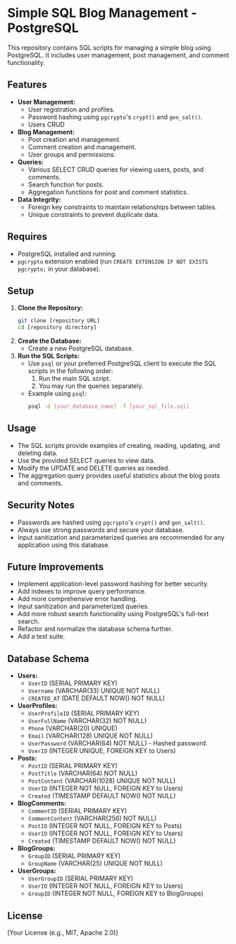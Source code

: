 # Simple SQL Blog Management - PostgreSQL

This repository contains SQL scripts for managing a simple blog using PostgreSQL. 
It includes user management, post management, and comment functionality.

## Features

* **User Management:**
    * User registration and profiles.
    * Password hashing using `pgcrypto`'s `crypt()` and `gen_salt()`.
    * Users CRUD
* **Blog Management:**
    * Post creation and management.
    * Comment creation and management.
    * User groups and permissions.
* **Queries:**
    * Various SELECT CRUD queries for viewing users, posts, and comments.
    * Search function for posts.
    * Aggregation functions for post and comment statistics.
* **Data Integrity:**
    * Foreign key constraints to maintain relationships between tables.
    * Unique constraints to prevent duplicate data.

## Requires 

* PostgreSQL installed and running.
* `pgcrypto` extension enabled (run `CREATE EXTENSION IF NOT EXISTS pgcrypto;` in your database).

## Setup

1.  **Clone the Repository:**
    ```bash
    git clone [repository URL]
    cd [repository directory]
    ```
2.  **Create the Database:**
    * Create a new PostgreSQL database.
3.  **Run the SQL Scripts:**
    * Use `psql` or your preferred PostgreSQL client to execute the SQL scripts in the following order:
        1.  Run the main SQL script.
        2.  You may run the queries separately.
    * Example using `psql`:
        ```bash
        psql -d [your_database_name] -f [your_sql_file.sql]
        ```
## Usage

* The SQL scripts provide examples of creating, reading, updating, and deleting data.
* Use the provided SELECT queries to view data.
* Modify the UPDATE and DELETE queries as needed.
* The aggregation query provides useful statistics about the blog posts and comments.

## Security Notes

* Passwords are hashed using `pgcrypto`'s `crypt()` and `gen_salt()`.
* Always use strong passwords and secure your database.
* Input sanitization and parameterized queries are recommended for any application using this database.

## Future Improvements

* Implement application-level password hashing for better security.
* Add indexes to improve query performance.
* Add more comprehensive error handling.
* Input sanitization and parameterized queries.
* Add more robust search functionality using PostgreSQL's full-text search.
* Refactor and normalize the database schema further.
* Add a test suite.

## Database Schema

* **Users:**
    * `UserID` (SERIAL PRIMARY KEY)
    * `Username` (VARCHAR(33) UNIQUE NOT NULL)
    * `CREATED_AT` (DATE DEFAULT NOW() NOT NULL)
* **UserProfiles:**
    * `UserProfileID` (SERIAL PRIMARY KEY)
    * `UserFullName` (VARCHAR(32) NOT NULL)
    * `Phone` (VARCHAR(20) UNIQUE)
    * `Email` (VARCHAR(128) UNIQUE NOT NULL)
    * `UserPassword` (VARCHAR(64) NOT NULL) - Hashed password.
    * `UserID` (INTEGER UNIQUE, FOREIGN KEY to Users)
* **Posts:**
    * `PostID` (SERIAL PRIMARY KEY)
    * `PostTitle` (VARCHAR(64) NOT NULL)
    * `PostContent` (VARCHAR(1028) UNIQUE NOT NULL)
    * `UserID` (INTEGER NOT NULL, FOREIGN KEY to Users)
    * `Created` (TIMESTAMP DEFAULT NOW() NOT NULL)
* **BlogComments:**
    * `CommentID` (SERIAL PRIMARY KEY)
    * `CommentContent` (VARCHAR(256) NOT NULL)
    * `PostID` (INTEGER NOT NULL, FOREIGN KEY to Posts)
    * `UserID` (INTEGER NOT NULL, FOREIGN KEY to Users)
    * `Created` (TIMESTAMP DEFAULT NOW() NOT NULL)
* **BlogGroups:**
    * `GroupID` (SERIAL PRIMARY KEY)
    * `GroupName` (VARCHAR(25) UNIQUE NOT NULL)
* **UserGroups:**
    * `UserGroupID` (SERIAL PRIMARY KEY)
    * `UserID` (INTEGER NOT NULL, FOREIGN KEY to Users)
    * `GroupID` (INTEGER NOT NULL, FOREIGN KEY to BlogGroups)


## License

[Your License (e.g., MIT, Apache 2.0)]